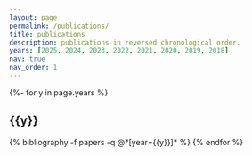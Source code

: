 ```yaml
---
layout: page
permalink: /publications/
title: publications
description: publications in reversed chronological order. 
years: [2025, 2024, 2023, 2022, 2021, 2020, 2019, 2018]
nav: true
nav_order: 1
---
```

<!-- _pages/publications.md -->
<div class="publications">

{%- for y in page.years %}
  <h2 class="year">{{y}}</h2>
  {% bibliography -f papers -q @*[year={{y}}]* %}
{% endfor %}

</div>
